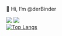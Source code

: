 👋 Hi, I’m @derBinder
<!---
- 👀 I’m interested in ...
- 🌱 I’m currently learning ...
- 💞️ I’m looking to collaborate on ...
- 📫 How to reach me ...
--->

<!---
derBinder/derBinder is a ✨ special ✨ repository because its `README.md` (this file) appears on your GitHub profile.
You can click the Preview link to take a look at your changes.
--->

![](https://komarev.com/ghpvc/?username=derBinder)
![](https://www.codewars.com/users/derBinder/badges/micro)   
[![Top Langs](https://github-readme-stats.vercel.app/api/top-langs/?username=derBinder&theme=dark)](https://github.com/anuraghazra/github-readme-stats)
